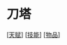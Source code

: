 # 刀塔

[[天赋]]
[[技能]]
[[物品]]



[//begin]: # "Autogenerated link references for markdown compatibility"
[天赋]: 天赋 "天赋"
[技能]: 技能 "技能"
[物品]: 物品 "物品"
[//end]: # "Autogenerated link references"